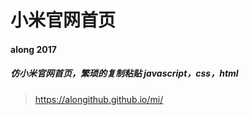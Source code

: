 # 小米官网首页
#### along 2017
##### 仿小米官网首页，繁琐的复制粘贴 javascript，css，html
>https://alongithub.github.io/mi/
